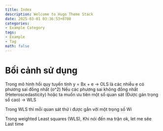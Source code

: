 ```yaml
---
title: Index
description: Welcome to Hugo Theme Stack
date: 2025-03-01 03:36:53+0700
categories:
- Example Category
tags:
- Example
- Tag
math: false
---
```


# Bối cảnh sử dụng

Trong mô hình hồi quy tuyến tính y = Bx + e -> OLS là các nhiễu e có phương sai đồng nhất (o^2)
Nếu các phương sai không đồng nhất (Heteroscedasticity) hoặc ta muốn ưu tiên một số quan sát (Được gán trọng số cao) -> WLS

Trong WLS thì mỗi quan sát thứ i được gắn với một trọng số Wi

Trong weighted Least squares (WLS), Khi nói đến ma trận
ok, let me sêe
Last time
